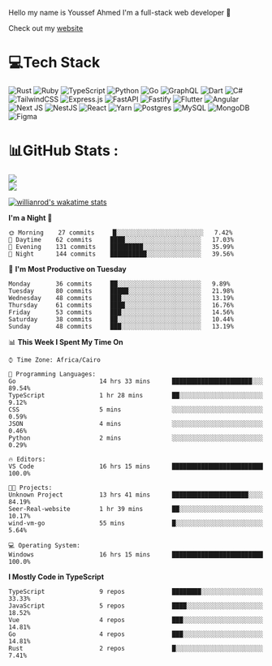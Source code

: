 Hello my name is Youssef Ahmed I'm a full-stack web developer 👋

Check out my [website](https://youssefahmed.vercel.app)
 
# 💻Tech Stack

![Rust](https://img.shields.io/badge/rust-%23000000.svg?style=for-the-badge&logo=rust&logoColor=white) ![Ruby](https://img.shields.io/badge/ruby-%23CC342D.svg?style=for-the-badge&logo=ruby&logoColor=white) ![TypeScript](https://img.shields.io/badge/typescript-%23007ACC.svg?style=for-the-badge&logo=typescript&logoColor=white) ![Python](https://img.shields.io/badge/python-3670A0?style=for-the-badge&logo=python&logoColor=ffdd54) ![Go](https://img.shields.io/badge/go-%2300ADD8.svg?style=for-the-badge&logo=go&logoColor=white) ![GraphQL](https://img.shields.io/badge/-GraphQL-E10098?style=for-the-badge&logo=graphql&logoColor=white) ![Dart](https://img.shields.io/badge/dart-%230175C2.svg?style=for-the-badge&logo=dart&logoColor=white) ![C#](https://img.shields.io/badge/c%23-%23239120.svg?style=for-the-badge&logo=c-sharp&logoColor=white) ![TailwindCSS](https://img.shields.io/badge/tailwindcss-%2338B2AC.svg?style=for-the-badge&logo=tailwind-css&logoColor=white) ![Express.js](https://img.shields.io/badge/express.js-%23404d59.svg?style=for-the-badge&logo=express&logoColor=%2361DAFB) ![FastAPI](https://img.shields.io/badge/FastAPI-005571?style=for-the-badge&logo=fastapi) ![Fastify](https://img.shields.io/badge/fastify-%23000000.svg?style=for-the-badge&logo=fastify&logoColor=white) ![Flutter](https://img.shields.io/badge/Flutter-%2302569B.svg?style=for-the-badge&logo=Flutter&logoColor=white) ![Angular](https://img.shields.io/badge/angular-%23DD0031.svg?style=for-the-badge&logo=angular&logoColor=white) ![Next JS](https://img.shields.io/badge/Next-black?style=for-the-badge&logo=next.js&logoColor=white) ![NestJS](https://img.shields.io/badge/nestjs-%23E0234E.svg?style=for-the-badge&logo=nestjs&logoColor=white) ![React](https://img.shields.io/badge/react-%2320232a.svg?style=for-the-badge&logo=react&logoColor=%2361DAFB) ![Yarn](https://img.shields.io/badge/yarn-%232C8EBB.svg?style=for-the-badge&logo=yarn&logoColor=white) ![Postgres](https://img.shields.io/badge/postgres-%23316192.svg?style=for-the-badge&logo=postgresql&logoColor=white) ![MySQL](https://img.shields.io/badge/mysql-%2300f.svg?style=for-the-badge&logo=mysql&logoColor=white) ![MongoDB](https://img.shields.io/badge/MongoDB-%234ea94b.svg?style=for-the-badge&logo=mongodb&logoColor=white)     ![Figma](https://img.shields.io/badge/figma-%23F24E1E.svg?style=for-the-badge&logo=figma&logoColor=white)

# 📊GitHub Stats :

![](https://github-readme-stats.vercel.app/api?username=joetifa2003&theme=tokyonight&hide_border=false&include_all_commits=false&count_private=false)<br/>
![](https://github-readme-streak-stats.herokuapp.com/?user=joetifa2003&theme=tokyonight&hide_border=false)<br/>

[![willianrod's wakatime stats](https://github-readme-stats.vercel.app/api/wakatime?username=joetifa2003&layout=compact)](https://github.com/anuraghazra/github-readme-stats)
<!--START_SECTION:waka-->
**I'm a Night 🦉** 

```text
🌞 Morning    27 commits     █░░░░░░░░░░░░░░░░░░░░░░░░   7.42% 
🌆 Daytime    62 commits     ████░░░░░░░░░░░░░░░░░░░░░   17.03% 
🌃 Evening    131 commits    █████████░░░░░░░░░░░░░░░░   35.99% 
🌙 Night      144 commits    ██████████░░░░░░░░░░░░░░░   39.56%

```
📅 **I'm Most Productive on Tuesday** 

```text
Monday       36 commits     ██░░░░░░░░░░░░░░░░░░░░░░░   9.89% 
Tuesday      80 commits     █████░░░░░░░░░░░░░░░░░░░░   21.98% 
Wednesday    48 commits     ███░░░░░░░░░░░░░░░░░░░░░░   13.19% 
Thursday     61 commits     ████░░░░░░░░░░░░░░░░░░░░░   16.76% 
Friday       53 commits     ███░░░░░░░░░░░░░░░░░░░░░░   14.56% 
Saturday     38 commits     ██░░░░░░░░░░░░░░░░░░░░░░░   10.44% 
Sunday       48 commits     ███░░░░░░░░░░░░░░░░░░░░░░   13.19%

```


📊 **This Week I Spent My Time On** 

```text
⌚︎ Time Zone: Africa/Cairo

💬 Programming Languages: 
Go                       14 hrs 33 mins      ██████████████████████░░░   89.54% 
TypeScript               1 hr 28 mins        ██░░░░░░░░░░░░░░░░░░░░░░░   9.12% 
CSS                      5 mins              ░░░░░░░░░░░░░░░░░░░░░░░░░   0.59% 
JSON                     4 mins              ░░░░░░░░░░░░░░░░░░░░░░░░░   0.46% 
Python                   2 mins              ░░░░░░░░░░░░░░░░░░░░░░░░░   0.29%

🔥 Editors: 
VS Code                  16 hrs 15 mins      █████████████████████████   100.0%

🐱‍💻 Projects: 
Unknown Project          13 hrs 41 mins      █████████████████████░░░░   84.19% 
Seer-Real-website        1 hr 39 mins        ██░░░░░░░░░░░░░░░░░░░░░░░   10.17% 
wind-vm-go               55 mins             █░░░░░░░░░░░░░░░░░░░░░░░░   5.64%

💻 Operating System: 
Windows                  16 hrs 15 mins      █████████████████████████   100.0%

```

**I Mostly Code in TypeScript** 

```text
TypeScript               9 repos             ████████░░░░░░░░░░░░░░░░░   33.33% 
JavaScript               5 repos             ████░░░░░░░░░░░░░░░░░░░░░   18.52% 
Vue                      4 repos             ███░░░░░░░░░░░░░░░░░░░░░░   14.81% 
Go                       4 repos             ███░░░░░░░░░░░░░░░░░░░░░░   14.81% 
Rust                     2 repos             █░░░░░░░░░░░░░░░░░░░░░░░░   7.41%

```



<!--END_SECTION:waka-->
